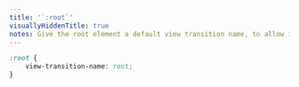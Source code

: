 ```yaml
---
title: '`:root`'
visuallyHiddenTitle: true
notes: Give the root element a default view transition name, to allow it to be independently selected.
---
```


```css
:root {
	view-transition-name: root;
}
```

